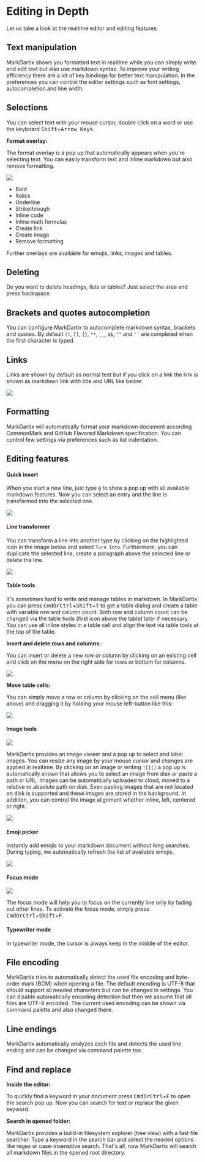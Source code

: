 # Editing in Depth

Let us take a look at the realtime editor and editing features.

## Text manipulation

MarkDartix shows you formatted text in realtime while you can simply write and edit text but also use markdown syntax. To improve your writing efficiency there are a lot of key bindings for better text manipulation. In the preferences you can control the editor settings such as font settings, autocompletion and line width.

## Selections

You can select text with your mouse cursor, double click on a word or use the keyboard <kbd>Shift</kbd>+<kbd>Arrow Keys</kbd>.

**Format overlay:**

The format overlay is a pop up that automatically appears when you're selecting text. You can easily transform text and inline markdown but also remove formatting.

![](assets/markdartix-format-popup.png)

- Bold
- Italics
- Underline
- Strikethrough
- Inline code
- Inline math formulas
- Create link
- Create image
- Remove formatting

Further overlays are available for emojis, links, images and tables.

## Deleting

Do you want to delete headings, lists or tables? Just select the area and press backspace.

## Brackets and quotes autocompletion

You can configure MarkDartix to autocomplete markdown syntax, brackets and quotes. By default `()`, `[]`, `{}`, `**`, `__`, `$$`, `""` and `''` are completed when the first character is typed.

## Links

Links are shown by default as normal text but if you click on a link the link is shown as markdown link with title and URL like below:

![](assets/markdartix-link-preview.png)

## Formatting

MarkDartix will automatically format your markdown document according CommonMark and GitHub Flavored Markdown specification. You can control few settings via preferences such as list indentation.

## Editing features

#### Quick insert

When you start a new line, just type `@` to show a pop up with all available markdown features. Now you can select an entry and the line is transformed into the selected one.

![](assets/markdartix-quick-insert.png)

#### Line transformer

You can transform a line into another type by clicking on the highlighted icon in the image below and select `Turn Into`. Furthermore, you can duplicate the selected line, create a paragraph above the selected line or delete the line.

![](assets/markdartix-line-transformer.png)

#### Table tools

It's sometimes hard to write and manage tables in markdown. In MarkDartix you can press <kbd>CmdOrCtrl</kbd>+<kbd>Shift</kbd>+<kbd>T</kbd> to get a table dialog and create a table with variable row and column count. Both row and column count can be changed via the table tools (first icon above the table) later if necessary. You can use all inline styles in a table cell and align the text via table tools at the top of the table.

**Insert and delete rows and columns:**

You can insert or delete a new row or column by clicking on an existing cell and click on the menu on the right side for rows or bottom for columns.

![](assets/markdartix-table_drag_drop.png)

**Move table cells:**

You can simply move a row or column by clicking on the cell menu (like above) and dragging it by holding your mouse left-button like this:

![](assets/markdartix-table-gif.gif)

#### Image tools

![](assets/markdartix-image-viewer.png)

MarkDartix provides an image viewer and a pop up to select and label images. You can resize any image by your mouse cursor and changes are applied in realtime. By clicking on an image or writing `![]()` a pop up is automatically shown that allows you to select an image from disk or paste a path or URL. Images can be automatically uploaded to cloud, moved to a relative or absolute path on disk. Even pasting images that are not located on disk is supported and these images are stored in the background. In addition, you can control the image alignment whether inline, left, centered or right.

![](assets/markdartix-image-popup.png)

#### Emoji picker

Instantly add emojis to your markdown document without long searches. During typing, we automatically refresh the list of available emojis.

![](assets/markdartix-emoji-picker.png)

#### Focus mode

![](assets/markdartix-focus-mode.png)

The focus mode will help you to focus on the currently line only by fading out other lines. To activate the focus mode, simply press <kbd>CmdOrCtrl</kbd>+<kbd>Shift</kbd>+<kbd>F</kbd>.

#### Typewriter mode

In typewriter mode, the cursor is always keep in the middle of the editor.

## File encoding

MarkDartix tries to automatically detect the used file encoding and byte-order mark (BOM) when opening a file. The default encoding is UTF-8 that should support all needed characters but can be changed in settings. You can disable automatically encoding detection but then we assume that all files are UTF-8 encoded. The current used encoding can be shown via command palette and also changed there.

## Line endings

MarkDartix automatically analyzes each file and detects the used line ending and can be changed via command palette too.

## Find and replace

**Inside the editor:**

To quickly find a keyword in your document press <kbd>CmdOrCtrl</kbd>+<kbd>F</kbd> to open the search pop up. Now you can search for text or replace the given keyword.

**Search in opened folder:**

MarkDartix provides a build-in filesystem explorer (tree view) with a fast file searcher. Type a keyword in the search bar and select the needed options like regex or case-insensitive search. That's all, now MarkDartix will search all markdown files in the opened root directory.
